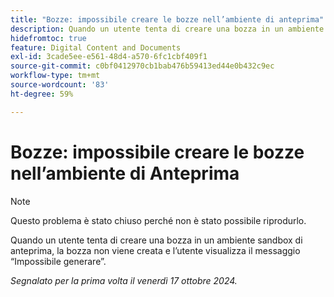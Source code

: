 ```yaml
---
title: "Bozze: impossibile creare le bozze nell’ambiente di anteprima"
description: Quando un utente tenta di creare una bozza in un ambiente Sandbox di anteprima, l’operazione ha esito negativo e viene visualizzato il messaggio Impossibile generare.
hidefromtoc: true
feature: Digital Content and Documents
exl-id: 3cade5ee-e561-48d4-a570-6fc1cbf409f1
source-git-commit: c0bf0412970cb1bab476b59413ed44e0b432c9ec
workflow-type: tm+mt
source-wordcount: '83'
ht-degree: 59%

---
```


# Bozze: impossibile creare le bozze nell’ambiente di Anteprima

>[!NOTE]
>
>Questo problema è stato chiuso perché non è stato possibile riprodurlo.

Quando un utente tenta di creare una bozza in un ambiente sandbox di anteprima, la bozza non viene creata e l’utente visualizza il messaggio “Impossibile generare”.

_Segnalato per la prima volta il venerdì 17 ottobre 2024._
